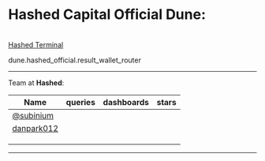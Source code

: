 # Hashed Capital Official Dune: 

<br>[Hashed Terminal](https://dune.com/hashed_official/hashed-terminal)

dune.hashed_official.result_wallet_router

---
Team at **Hashed**:

| Name                                      | queries | dashboards | stars |
| ---                                       | ---     | ---        | ---   |
| [@subinium](https://dune.com/subinium)    |         |            |       |
| [danpark012](https://dune.com/danpark012) |         |            |       | 
| []()                                      |         |            |       |
| []()                                      |         |            |       |
| []()                                      |         |            |       |

---
